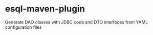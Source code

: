 # esql-maven-plugin
Generate DAO classes with JDBC code and DTO interfaces from YAML configuration files
